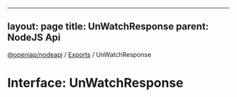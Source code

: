 
---
layout: page
title: UnWatchResponse
parent: NodeJS Api
---
[@openiap/nodeapi](../README.md) / [Exports](../modules.md) / UnWatchResponse

# Interface: UnWatchResponse
